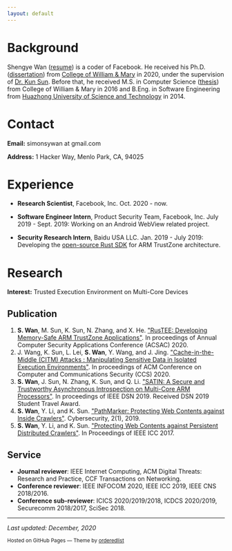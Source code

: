 ```yaml
---
layout: default
---
```


# Background
Shengye Wan ([resume][resume]) is a coder of Facebook. He received his Ph.D. ([dissertation][dissertation]) from [College of William & Mary][wm] in 2020, under the supervision of [Dr. Kun Sun][professor]. Before that, he received M.S. in Computer Science ([thesis][thesis]) from College of William & Mary in 2016 and B.Eng. in Software Engineering from [Huazhong University of Science and Technology][hust] in 2014.

[resume]: ./assets/Resume_Shengye.pdf
[dissertation]: https://search.proquest.com/openview/8b28b39dd5eb015c0f2c6423aca472c0/1.pdf?pq-origsite=gscholar&cbl=18750&diss=y
[thesis]: https://scholarworks.wm.edu/cgi/viewcontent.cgi?article=1039&context=etd
[professor]: http://csis.gmu.edu/ksun/
[wm]: http://www.wm.edu/
[hust]: http://english.hust.edu.cn/

# Contact
**Email:** simonsywan at gmail.com

**Address:** 1 Hacker Way, Menlo Park, CA, 94025

# Experience
* **Research Scientist**, Facebook, Inc. Oct. 2020 - now.
* **Software Engineer Intern**, Product Security Team, Facebook, Inc. July 2019 - Sept. 2019: Working on an Android WebView related project. 

* **Security Research Intern**, Baidu USA LLC. Jan. 2019 - July 2019: Developing the [open-source Rust SDK](https://github.com/mesalock-linux/rust-optee-trustzone-sdk) for ARM TrustZone architecture. 

# Research
**Interest:** Trusted Execution Environment on Multi-Core Devices

## Publication
1. **S. Wan**, M. Sun, K. Sun, N. Zhang, and X. He. ["RusTEE: Developing Memory-Safe ARM TrustZone Applications"][rustee]. In proceedings of Annual Computer Security Applications Conference (ACSAC) 2020.
2. J. Wang, K. Sun, L. Lei, **S. Wan**, Y. Wang, and J. Jing. ["Cache-in-the-Middle (CITM) Attacks : Manipulating Sensitive Data in Isolated Execution Environments"][citm]. In proceedings of ACM Conference on Computer and Communications Security (CCS) 2020.
3. **S. Wan**, J. Sun, N. Zhang, K. Sun, and Q. Li. ["SATIN: A Secure and Trustworthy Asynchronous Introspection on Multi-Core ARM Processors"][satin]. In proceedings of IEEE DSN 2019. Received DSN 2019 Student Travel Award.
4. **S. Wan**, Y. Li, and K. Sun. ["PathMarker: Protecting Web Contents against Inside Crawlers"][pathmarker-journal]. Cybersecurity, 2(1), 2019.
5. **S. Wan**, Y. Li, and K. Sun. ["Protecting Web Contents against Persistent Distributed Crawlers"][pathmarker-conference]. In Proceedings of IEEE ICC 2017.

[rustee]: ./assets/papers/RusTEE-ACSAC2020.pdf
[citm]: ./assets/papers/CITM-CCS2020.pdf
[satin]: ./assets/papers/SATIN-DSN2019.pdf
[pathmarker-journal]: ./assets/papers/PathMarker-Cybersecurity2019.pdf
[pathmarker-conference]: ./assets/papers/PathMarker-ICC2017.pdf

## Service
* **Journal reviewer**: IEEE Internet Computing, ACM Digital Threats: Research and Practice, CCF Transactions on Networking.
* **Conference reviewer**: IEEE INFOCOM 2020, IEEE ICC 2019, IEEE CNS 2018/2016.
* **Conference sub-reviewer**: ICICS 2020/2019/2018, ICDCS 2020/2019, Securecomm 2018/2017, SciSec 2018.

* * *

*Last updated: December, 2020*

<p><small>Hosted on GitHub Pages &mdash; Theme by <a href="https://github.com/orderedlist">orderedlist</a></small></p>
